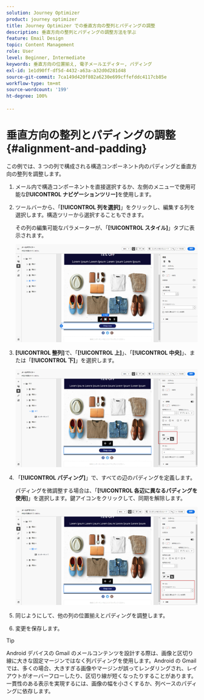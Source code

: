 ```yaml
---
solution: Journey Optimizer
product: journey optimizer
title: Journey Optimizer での垂直方向の整列とパディングの調整
description: 垂直方向の整列とパディングの調整方法を学ぶ
feature: Email Design
topic: Content Management
role: User
level: Beginner, Intermediate
keywords: 垂直方向の位置揃え, 電子メールエディター, パディング
exl-id: 1e1d90ff-df5d-4432-a63a-a32d0d281d48
source-git-commit: 7ca149d420f802a6230e699cffefddc4117cb85e
workflow-type: tm+mt
source-wordcount: '199'
ht-degree: 100%

---
```


# 垂直方向の整列とパディングの調整 {#alignment-and-padding}

この例では、3 つの列で構成される構造コンポーネント内のパディングと垂直方向の整列を調整します。

1. メール内で構造コンポーネントを直接選択するか、左側のメニューで使用可能な&#x200B;**[!UICONTROL ナビゲーションツリー]**&#x200B;を使用します。

1. ツールバーから、「**[!UICONTROL 列を選択]**」をクリックし、編集する列を選択します。構造ツリーから選択することもできます。

   その列の編集可能なパラメーターが、「**[!UICONTROL スタイル]**」タブに表示されます。

   ![](assets/alignment_2.png)

1. **[!UICONTROL 整列]**&#x200B;で、「**[!UICONTROL 上]**」、「**[!UICONTROL 中央]**」、または「**[!UICONTROL 下]**」を選択します。

   ![](assets/alignment_3.png)

1. 「**[!UICONTROL パディング]**」で、すべての辺のパディングを定義します。

   パディングを微調整する場合は、「**[!UICONTROL 各辺に異なるパディングを使用]**」を選択します。鍵アイコンをクリックして、同期を解除します。

   ![](assets/alignment_4.png)

1. 同じようにして、他の列の位置揃えとパディングを調整します。

1. 変更を保存します。

>[!TIP]
>
>Android デバイスの Gmail のメールコンテンツを設計する際は、画像と区切り線に大きな固定マージンではなく列パディングを使用します。Android の Gmail では、多くの場合、大きすぎる画像やマージンが誤ってレンダリングされ、レイアウトがオーバーフローしたり、区切り線が短くなったりすることがあります。一貫性のある表示を実現するには、画像の幅を小さくするか、列ベースのパディングに依存します。
